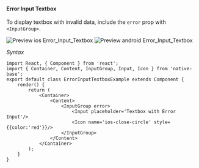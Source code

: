 #### Error Input Textbox

To display textbox with invalid data, include the <code>error</code> prop with <code>&lt;InputGroup></code>.

![Preview ios Error_Input_Textbox](https://github.com/GeekyAnts/NativeBase-KitchenSink/raw/master/screenshots/ios/errorInput.png)
![Preview android Error_Input_Textbox](https://github.com/GeekyAnts/NativeBase-KitchenSink/raw/master/screenshots/android/errorInput.png)

*Syntax*

<pre class="line-numbers"><code class="language-jsx">import React, { Component } from 'react';
import { Container, Content, InputGroup, Input, Icon } from 'native-base';
export default class ErrorInputTextboxExample extends Component {
    render() {
        return (
            &lt;Container>
                &lt;Content>
                    &lt;InputGroup error>
                        &lt;Input placeholder='Textbox with Error Input'/>
                        &lt;Icon name='ios-close-circle' style=&#123;{color:'red'}}/>
                    &lt;/InputGroup>
                &lt;/Content>
            &lt;/Container>
        );
    }
}</code></pre><br />
